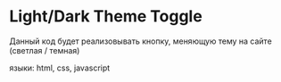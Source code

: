 # Light/Dark Theme Toggle

Данный код будет реализовывать кнопку, меняющую тему на сайте (светлая / темная)

языки: html, css, javascript
